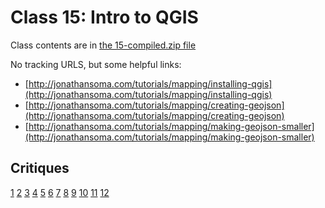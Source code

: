 # Class 15: Intro to QGIS

Class contents are in [the 15-compiled.zip file](https://github.com/jsoma/storytelling-2015/raw/master/class-15-16/15-compiled.zip)

No tracking URLS, but some helpful links:

* [http://jonathansoma.com/tutorials/mapping/installing-qgis](http://jonathansoma.com/tutorials/mapping/installing-qgis)
* [http://jonathansoma.com/tutorials/mapping/creating-geojson](http://jonathansoma.com/tutorials/mapping/creating-geojson)
* [http://jonathansoma.com/tutorials/mapping/making-geojson-smaller](http://jonathansoma.com/tutorials/mapping/making-geojson-smaller)


## Critiques

[1](http://casey-huang.neocities.org/HW13.html)
[2](http://arushi.neocities.org/Homework14.html)
[3](http://newsontheroad.neocities.org/lede_storytelling_with_data/Storytelling_with_data_Homework13_D3.html)
[4](http://jordanrosenblum.neocities.org/HW14/hw14.html)
[5](http://siutanwong.neocities.org/hw14/hw14.html)
[6](http://jiachuanwu.neocities.org/homework13/hmw13_Jiachuan_Wu.html)
[7](http://woojink.neocities.org/hw/hw14/14-homework.html)
[8](http://superlativenoun.neocities.org/hw13.html)
[9](http://melissalhaney.neocities.org/homework13.html)
[10](http://kompis.neocities.org/homework13_2.html)
[11](http://kompis.neocities.org/homework13.html)
[12](http://mbongartz.neocities.org/storytelling_homework13.html)
